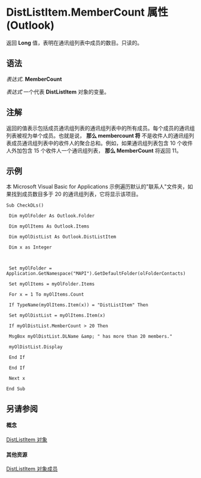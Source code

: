 
# DistListItem.MemberCount 属性 (Outlook)

返回 **Long** 值，表明在通讯组列表中成员的数目。只读的。


## 语法

 _表达式_. **MemberCount**

 _表达式_ 一个代表 **DistListItem** 对象的变量。


## 注解

返回的值表示包括成员通讯组列表的通讯组列表中的所有成员。每个成员的通讯组列表被视为单个成员。也就是说， **那么 membercount 将** 不是收件人的通讯组列表成员通讯组列表中的收件人的聚合总和。例如，如果通讯组列表包含 10 个收件人外加包含 15 个收件人一个通讯组列表， **那么 MemberCount** 将返回 11。


## 示例

本 Microsoft Visual Basic for Applications 示例遍历默认的"联系人"文件夹，如果找到成员数目多于 20 的通讯组列表，它将显示该项目。


```
Sub CheckDLs() 
 
 Dim myOlFolder As Outlook.Folder 
 
 Dim myOlItems As Outlook.Items 
 
 Dim myOlDistList As Outlook.DistListItem 
 
 Dim x as Integer 
 
 
 
 Set myOlFolder = Application.GetNamespace("MAPI").GetDefaultFolder(olFolderContacts) 
 
 Set myOlItems = myOlFolder.Items 
 
 For x = 1 To myOlItems.Count 
 
 If TypeName(myOlItems.Item(x)) = "DistListItem" Then 
 
 Set myOlDistList = myOlItems.Item(x) 
 
 If myOlDistList.MemberCount > 20 Then 
 
 MsgBox myOlDistList.DLName &amp; " has more than 20 members." 
 
 myOlDistList.Display 
 
 End If 
 
 End If 
 
 Next x 
 
End Sub
```


## 另请参阅


#### 概念


[DistListItem 对象](027c3986-abff-d9b1-ecc2-26d60805e952.md)
#### 其他资源


[DistListItem 对象成员](3ba4af84-ce84-61d9-1bc9-fab41bf6f125.md)